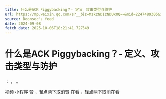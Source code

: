 ```yaml
---
title: 什么是ACK Piggybacking？- 定义、攻击类型与防护
url: https://mp.weixin.qq.com/s?__biz=MzkzNDIzNDUxOQ==&mid=2247489305&idx=3&sn=798844a5c751bd26ee82124fcd627710
source: Doonsec's feed
date: 2024-09-08
fetch_date: 2025-10-06T18:21:41.727549
---
```


# 什么是ACK Piggybacking？- 定义、攻击类型与防护

：
，
。

视频
小程序
赞
，轻点两下取消赞
在看
，轻点两下取消在看
